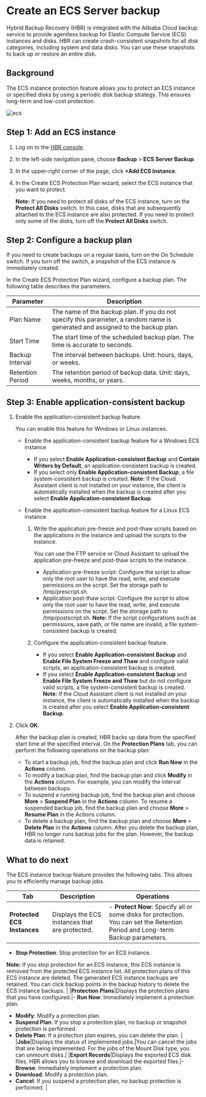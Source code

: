# Create an ECS Server backup

Hybrid Backup Recovery \(HBR\) is integrated with the Alibaba Cloud backup service to provide agentless backup for Elastic Compute Service \(ECS\) instances and disks. HBR can create crash-consistent snapshots for all disk categories, including system and data disks. You can use these snapshots to back up or restore an entire disk.

## Background

The ECS instance protection feature allows you to protect an ECS instance or specified disks by using a periodic disk backup strategy. This ensures long-term and low-cost protection.

![ecs](https://static-aliyun-doc.oss-accelerate.aliyuncs.com/assets/img/en-US/6995728161/p262868.png)

## Step 1: Add an ECS instance

1.  Log on to the [HBR console](https://hbr.console.aliyun.com/).

2.  In the left-side navigation pane, choose **Backup** \> **ECS Server Backup**.

3.  In the upper-right corner of the page, click **+Add ECS Instance**.

4.  In the Create ECS Protection Plan wizard, select the ECS instance that you want to protect.

    **Note:** If you need to protect all disks of the ECS instance, turn on the **Protect All Disks** switch. In this case, disks that are subsequently attached to the ECS instance are also protected. If you need to protect only some of the disks, turn off the **Protect All Disks** switch.


## Step 2: Configure a backup plan

If you need to create backups on a regular basis, turn on the On Schedule switch. If you turn off the switch, a snapshot of the ECS instance is immediately created.

In the Create ECS Protection Plan wizard, configure a backup plan. The following table describes the parameters.

|Parameter|Description|
|---------|-----------|
|Plan Name|The name of the backup plan. If you do not specify this parameter, a random name is generated and assigned to the backup plan.|
|Start Time|The start time of the scheduled backup plan. The time is accurate to seconds.|
|Backup Interval|The interval between backups. Unit: hours, days, or weeks.|
|Retention Period|The retention period of backup data. Unit: days, weeks, months, or years.|

## Step 3: Enable application-consistent backup

1.  Enable the application-consistent backup feature.

    You can enable this feature for Windows or Linux instances.

    -   Enable the application-consistent backup feature for a Windows ECS instance

        -   If you select **Enable Application-consistent Backup** and **Contain Writers by Default**, an application-consistent backup is created.
        -   If you select only **Enable Application-consistent Backup**, a file system-consistent backup is created.
        **Note:** If the Cloud Assistant client is not installed on your instance, the client is automatically installed when the backup is created after you select **Enable Application-consistent Backup**.

    -   Enable the application-consistent backup feature for a Linux ECS instance
        1.  Write the application pre-freeze and post-thaw scripts based on the applications in the instance and upload the scripts to the instance.

            You can use the FTP service or Cloud Assistant to upload the application pre-freeze and post-thaw scripts to the instance.

            -   Application pre-freeze script: Configure the script to allow only the root user to have the read, write, and execute permissions on the script. Set the storage path to /tmp/prescript.sh.
            -   Application post-thaw script: Configure the script to allow only the root user to have the read, write, and execute permissions on the script. Set the storage path to /tmp/postscript.sh.
            **Note:** If the script configurations such as permissions, save path, or file name are invalid, a file system-consistent backup is created.

        2.  Configure the application-consistent backup feature.

            -   If you select **Enable Application-consistent Backup** and **Enable File System Freeze and Thaw** and configure valid scripts, an application-consistent backup is created.
            -   If you select **Enable Application-consistent Backup** and **Enable File System Freeze and Thaw** but do not configure valid scripts, a file system-consistent backup is created.
            **Note:** If the Cloud Assistant client is not installed on your instance, the client is automatically installed when the backup is created after you select **Enable Application-consistent Backup**.

2.  Click **OK**.

    After the backup plan is created, HBR backs up data from the specified start time at the specified interval. On the **Protection Plans** tab, you can perform the following operations on the backup plan:

    -   To start a backup job, find the backup plan and click **Run Now** in the **Actions** column.
    -   To modify a backup plan, find the backup plan and click **Modify** in the **Actions** column. For example, you can modify the interval between backups.
    -   To suspend a running backup job, find the backup plan and choose **More** \> **Suspend Plan** in the **Actions** column. To resume a suspended backup job, find the backup plan and choose **More** \> **Resume Plan** in the Actions column.
    -   To delete a backup plan, find the backup plan and choose **More** \> **Delete Plan** in the **Actions** column. After you delete the backup plan, HBR no longer runs backup jobs for the plan. However, the backup data is retained.

## What to do next

The ECS instance backup feature provides the following tabs. This allows you to efficiently manage backup jobs.

|Tab|Description|Operations|
|---|-----------|----------|
|**Protected ECS Instances**|Displays the ECS instances that are protected.|-   **Protect Now**: Specify all or some disks for protection. You can set the Retention Period and Long-term Backup parameters.
-   **Stop Protection**: Stop protection for an ECS instance.

**Note:** If you stop protection for an ECS instance, this ECS instance is removed from the protected ECS instance list. All protection plans of this ECS instance are deleted. The generated ECS instance backups are retained. You can click backup points in the backup history to delete the ECS instance backups. |
|**Protection Plans**|Displays the protection plans that you have configured.|-   **Run Now**: Immediately implement a protection plan.
-   **Modify**: Modify a protection plan.
-   **Suspend Plan**: If you stop a protection plan, no backup or snapshot protection is performed.
-   **Delete Plan**: If a protection plan expires, you can delete the plan. |
|**Jobs**|Displays the status of implemented jobs.|You can cancel the jobs that are being implemented. For the jobs of the Mount Disk type, you can unmount disks.|
|**Export Records**|Displays the exported ECS disk files. HBR allows you to browse and download the exported files.|-   **Browse**: Immediately implement a protection plan.
-   **Download**: Modify a protection plan.
-   **Cancel**: If you suspend a protection plan, no backup protection is performed. |


